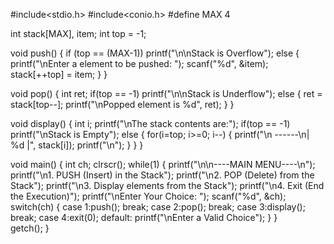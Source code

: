 


#include<stdio.h>
#include<conio.h>
#define MAX 4

int stack[MAX], item;
int top = -1;

void push()
{
	if (top == (MAX-1))
			printf("\n\nStack is Overflow");
	else
	{
		printf("\nEnter a element to be pushed: ");
		scanf("%d", &item);		
		stack[++top] = item;
	}
}

void pop()
{
	int ret;
	if(top == -1)
		printf("\n\nStack is Underflow");
	else
	{
		ret = stack[top--];
		printf("\nPopped element is %d", ret);
	}
}

void display()
{
	int i;
	printf("\nThe stack contents are:");
	if(top == -1)
		printf("\nStack is Empty");
	else
	{
		for(i=top; i>=0; i--)
		{
				printf("\n ------\n| %d |", stack[i]);
				printf("\n");
		}
	}
}

void main()
{
	int ch;
	clrscr();
	while(1)
	{
		printf("\n\n----MAIN MENU----\n");
		printf("\n1. PUSH (Insert) in the Stack");
		printf("\n2. POP (Delete) from the Stack");
		printf("\n3. Display elements from the Stack");
		printf("\n4. Exit (End the Execution)");
		printf("\nEnter Your Choice: ");
		scanf("%d", &ch);
		switch(ch)
		{
			case 1:push();
					 break;
			case 2:pop();
    				 break;
    		case 3:display();
					 break;
			case 4:exit(0); 
    		default: printf("\nEnter a Valid Choice");
   	}
	}	
	getch();
}	



